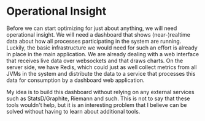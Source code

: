 # Operational Insight

Before we can start optimizing for just about anything, we will need operational insight. We will need a dashboard that shows (near-)realtime data about how all processes participating in the system are running. Luckily, the basic infrastructure we would need for such an effort is already in place in the main application. We are already dealing with a web interface that receives live data over websockets and that draws charts. On the server side, we have Redis, which could just as well collect metrics from all JVMs in the system and distribute the data to a service that processes this data for consumption by a dashboard web application.

My idea is to build this dashboard without relying on any external services such as StatsD/Graphite, Riemann and such. This is not to say that these tools wouldn't help, but it is an interesting problem that I believe can be solved without having to learn about additional tools.
